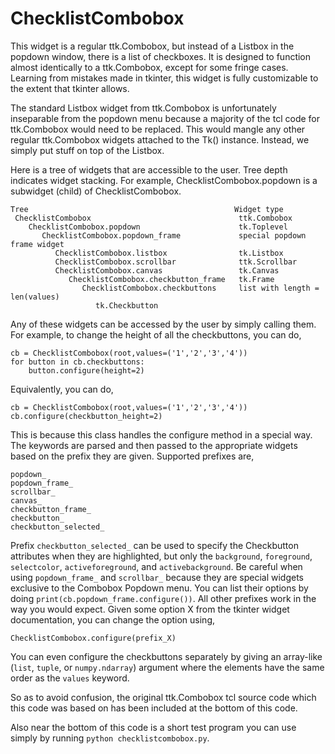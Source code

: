 # ChecklistCombobox

This widget is a regular ttk.Combobox, but instead of a Listbox in the popdown
window, there is a list of checkboxes. It is designed to function almost
identically to a ttk.Combobox, except for some fringe cases. Learning from
mistakes made in tkinter, this widget is fully customizable to the extent that
tkinter allows.

The standard Listbox widget from ttk.Combobox is unfortunately inseparable from
the popdown menu because a majority of the tcl code for ttk.Combobox would need
to be replaced. This would mangle any other regular ttk.Combobox widgets
attached to the Tk() instance. Instead, we simply put stuff on top of the
Listbox.

Here is a tree of widgets that are accessible to the user. Tree depth indicates
widget stacking. For example, ChecklistCombobox.popdown is a subwidget (child)
of ChecklistCombobox.
```
Tree                                              Widget type
 ChecklistCombobox                                 ttk.Combobox
	ChecklistCombobox.popdown                      tk.Toplevel
	   ChecklistCombobox.popdown_frame             special popdown frame widget
		  ChecklistCombobox.listbox                tk.Listbox
		  ChecklistCombobox.scrollbar              ttk.Scrollbar
		  ChecklistCombobox.canvas                 tk.Canvas
			 ChecklistCombobox.checkbutton_frame   tk.Frame
				ChecklistCombobox.checkbuttons     list with length = len(values)
				   tk.Checkbutton
```
Any of these widgets can be accessed by the user by simply calling them. For
example, to change the height of all the checkbuttons, you can do,
```
cb = ChecklistCombobox(root,values=('1','2','3','4'))
for button in cb.checkbuttons:
	button.configure(height=2)
```
Equivalently, you can do,
```
cb = ChecklistCombobox(root,values=('1','2','3','4'))
cb.configure(checkbutton_height=2)
```
This is because this class handles the configure method in a special way. The
keywords are parsed and then passed to the appropriate widgets based on the
prefix they are given. Supported prefixes are,
```
popdown_
popdown_frame_
scrollbar_
canvas_
checkbutton_frame_
checkbutton_
checkbutton_selected_
```
Prefix `checkbutton_selected_` can be used to specify the Checkbutton attributes
when they are highlighted, but only the `background`, `foreground`,
`selectcolor`, `activeforeground`, and `activebackground`.
Be careful when using `popdown_frame_` and `scrollbar_` because they are special 
widgets exclusive to the Combobox Popdown menu. You can list their options by 
doing `print(cb.popdown_frame.configure())`. All other prefixes work in the way 
you would expect. Given some option X from the tkinter widget documentation, you 
can change the option using,
```
ChecklistCombobox.configure(prefix_X)
```
You can even configure the checkbuttons separately by giving an array-like
(`list`, `tuple`, or `numpy.ndarray`) argument where the elements have the same
order as the `values` keyword.

So as to avoid confusion, the original ttk.Combobox tcl source code which this
code was based on has been included at the bottom of this code.

Also near the bottom of this code is a short test program you can use simply by
running `python checklistcombobox.py`.
